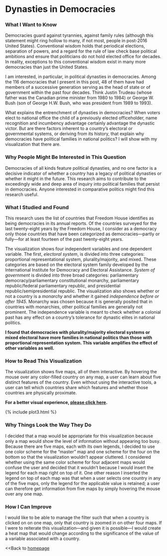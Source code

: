 # Dynasties in Democracies

### What I Want to Know
Democracies guard against tyrannies, against family rules (although this statement might ring hollow to many, if not most, people in post-2016 United States). Conventional wisdom holds that periodical elections, separation of powers, and a regard for the rule of law check base political ambitions and ensure that politicians do not hold elected office for decades. In reality, exceptions to this conventional wisdom exist in many more democracies than just the United States. 

I am interested, in particular, in political dynasties in democracies. Among the 116 democracies that I present in this post, 48 of them have had members of a successive generation serving as the head of state or of government within the past four decades. Think Justin Trudeau (whose father was the Canadian prime minister from 1980 to 1984) or George W. Bush (son of George H.W. Bush, who was president from 1989 to 1993).

What explains the entrenchment of dynasties in democracies? When voters elect to national office the child of a previously elected officeholder, name recognition and incumbency advantage certainly advantage the dynastic victor. But are there factors inherent to a country’s electoral or governmental systems, or deriving from its history, that explain why democracies have political families in national politics? I will show with my visualization that there are.

### Why People Might Be Interested in This Question
Democracies of all kinds feature political dynasties, and no one factor is a decisive indicator of whether a country has a legacy of political dynasties or whether it might in the future. This research aims to contribute to the exceedingly wide and deep area of inquiry into political families that persist in democracies. Anyone interested in comparative politics might find this research useful.

### What I Studied and Found
This research uses the list of countries that Freedom House identifies as being democracies in its annual reports. Of the countries surveyed for the last twenty-eight years by the Freedom House, I consider as a democracy only those countries that have been categorized as democracies—partly or fully—for at least fourteen of the past twenty-eight years.  

The visualization shows four independent variables and one dependent variable. The first, <i>electoral system</i>, is divided into three categories: proportional representational system, plurality/majority, and mixed. These categories are based on the electoral system family developed by the International Institute for Democracy and Electoral Assistance. <i>System of government</i> is divided into three broad categories: parliamentary democracy/parliamentary constitutional monarchy, parliamentary republic/federal parliamentary republic, and presidential republic/semipresidential republic. The visualization also shows whether or not a country is a <i>monarchy</i> and whether it gained <i>independence before or after 1945</i>. Monarchy was chosen because it is generally posited that in countries with monarchies, other political families are generally not prominent. The independence variable is meant to check whether a colonial past has any effect on a country’s tolerance for dynastic elites in national politics.

<b>I found that democracies with plurality/majority electoral systems or mixed electoral have more families in national politics than those with proportional representation system. This variable amplifies the effect of other variables as well.</b>

### How to Read This Visualization

The visualization shows five maps, all of them interactive. By hovering the mouse over any color-filled country on any map, a user can learn about five distinct features of the country. Even without using the interactive tools, a user can tell which countries share which features and whether those countries are physically proximate.

<b>For a better visual experience, [please click here](https://public.tableau.com/profile/sumit.poudyal#!/vizhome/Portfolio_43/OriginalDashboard).</b>

{% include plot3.html %}

### Why Things Look the Way They Do

I decided that a map would be appropriate for this visualization because only a map would show the level of information without appearing too busy. Because there are five maps, each with its own legends, I decided to use one color scheme for the “master” map and one scheme for the four on the bottom so that the visualization wouldn’t appear cluttered. I considered whether using the same color scheme for four adjacent maps would confuse the user and decided that it wouldn’t because I would insert the legend for each map right on top of it. One other reason I inserted the legend on top of each map was that when a user selects one country in any of the five maps, only the legend for the applicable value is retained; a user can therefore get information from five maps by simply hovering the mouse over any one map.

### How I Can Improve

I would like to be able to manage the filter such that when a country is clicked on on one map, only that country is zoomed in on other four maps. If I were to reiterate this visualization—and given it is possible—I would create a heat map that would change according to the significance of the value of a variable associated with a country. 

<<Back to [homepage](https://spoudyal1989.github.io/datavizsample)
